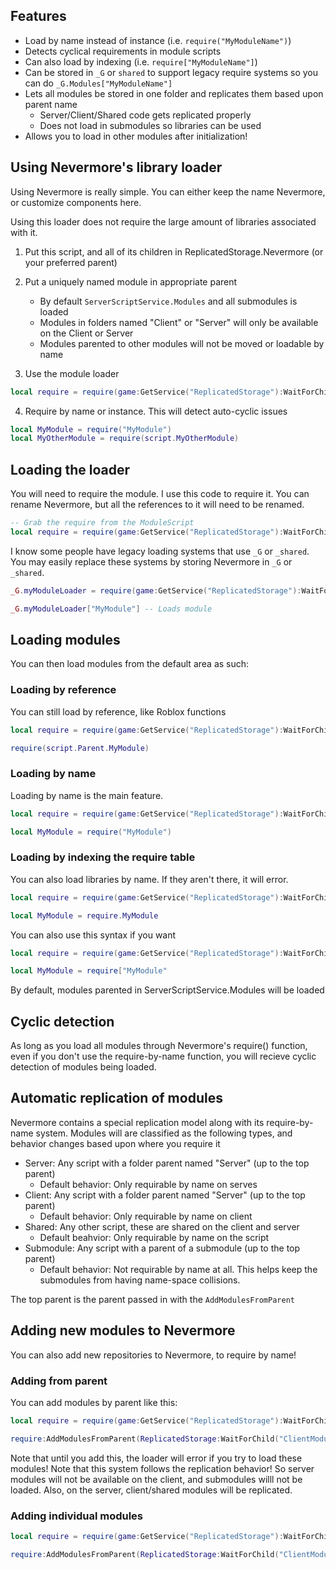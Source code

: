 ## Features

* Load by name instead of instance (i.e. `require("MyModuleName")`)
* Detects cyclical requirements in module scripts
* Can also load by indexing (i.e. `require["MyModuleName"]`)
* Can be stored in `_G` or `shared` to support legacy require systems so you can do `_G.Modules["MyModuleName"]`
* Lets all modules be stored in one folder and replicates them based upon parent name
	* Server/Client/Shared code gets replicated properly
	* Does not load in submodules so libraries can be used
* Allows you to load in other modules after initialization!

## Using Nevermore's library loader

Using Nevermore is really simple. You can either keep the name Nevermore, or customize components here.

Using this loader does not require the large amount of libraries associated with it.

1) Put this script, and all of its children in ReplicatedStorage.Nevermore (or your preferred parent)

2) Put a uniquely named module in appropriate parent
	* By default `ServerScriptService.Modules` and all submodules is loaded
	* Modules in folders named "Client" or "Server" will only be available on the Client or Server
	* Modules parented to other modules will not be moved or loadable by name

3) Use the module loader
```lua
local require = require(game:GetService("ReplicatedStorage"):WaitForChild("Nevermore"))
```

4) Require by name or instance. This will detect auto-cyclic issues
```lua
local MyModule = require("MyModule")
local MyOtherModule = require(script.MyOtherModule)
```

## Loading the loader

You will need to require the module. I use this code to require it. You can rename Nevermore, but all the
references to it will need to be renamed.

```lua
-- Grab the require from the ModuleScript
local require = require(game:GetService("ReplicatedStorage"):WaitForChild("Nevermore"))
```

I know some people have legacy loading systems that use `_G` or `_shared`. You may easily replace
these systems by storing Nevermore in `_G` or `_shared`.

```lua
_G.myModuleLoader = require(game:GetService("ReplicatedStorage"):WaitForChild("Nevermore"))

_G.myModuleLoader["MyModule"] -- Loads module
```

## Loading modules

You can then load modules from the default area as such:

### Loading by reference

You can still load by reference, like Roblox functions

```lua
local require = require(game:GetService("ReplicatedStorage"):WaitForChild("Nevermore"))

require(script.Parent.MyModule)
```

### Loading by name

Loading by name is the main feature.

```lua
local require = require(game:GetService("ReplicatedStorage"):WaitForChild("Nevermore"))

local MyModule = require("MyModule")
```

### Loading by indexing the require table

You can also load libraries by name. If they aren't there, it will error.

```lua
local require = require(game:GetService("ReplicatedStorage"):WaitForChild("Nevermore"))

local MyModule = require.MyModule
```

You can also use this syntax if you want
```lua
local require = require(game:GetService("ReplicatedStorage"):WaitForChild("Nevermore"))

local MyModule = require["MyModule"
```

By default, modules parented in ServerScriptService.Modules will be loaded

## Cyclic detection

As long as you load all modules through Nevermore's require() function, even if
you don't use the require-by-name function, you will recieve cyclic detection of
modules being loaded.

## Automatic replication of modules

Nevermore contains a special replication model along with its require-by-name
system. Modules will are classified as the following types, and behavior changes
based upon where you require it

* Server: Any script with a folder parent named "Server" (up to the top parent)
	* Default behavior: Only requirable by name on serves
* Client: Any script with a folder parent named "Server" (up to the top parent)
	* Default behavior: Only requirable by name on client
* Shared: Any other script, these are shared on the client and server
	* Default beahvior: Only requirable by name on the script
* Submodule: Any script with a parent of a submodule (up to the top parent)
	* Default behavior: Not requirable by name at all. This helps keep the submodules
	  from having name-space collisions.

The top parent is the parent passed in with the `AddModulesFromParent`

## Adding new modules to Nevermore
You can also add new repositories to Nevermore, to require by name!

### Adding from parent
You can add modules by parent like this:
```lua
local require = require(game:GetService("ReplicatedStorage"):WaitForChild("Nevermore"))

require:AddModulesFromParent(ReplicatedStorage:WaitForChild("ClientModules"))
```

Note that until you add this, the loader will error if you try to load these modules! Note that
this system follows the replication behavior! So server modules will not be available on the client,
and submodules willl not be loaded. Also, on the server, client/shared modules will be replicated.

### Adding individual modules

```lua
local require = require(game:GetService("ReplicatedStorage"):WaitForChild("Nevermore"))

require:AddModulesFromParent(ReplicatedStorage:WaitForChild("ClientModules"))
```


